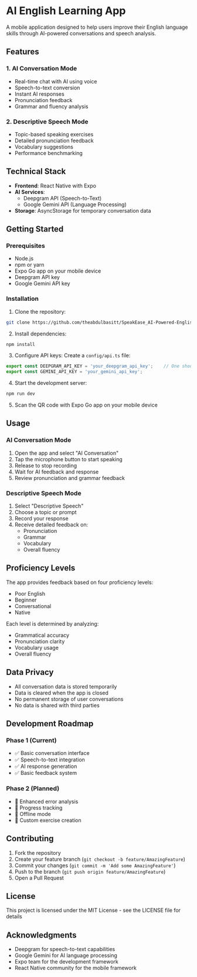 # AI English Learning App

A mobile application designed to help users improve their English language skills through AI-powered conversations and speech analysis.

## Features

### 1. AI Conversation Mode
- Real-time chat with AI using voice
- Speech-to-text conversion
- Instant AI responses
- Pronunciation feedback
- Grammar and fluency analysis

### 2. Descriptive Speech Mode
- Topic-based speaking exercises
- Detailed pronunciation feedback
- Vocabulary suggestions
- Performance benchmarking

## Technical Stack

- **Frontend**: React Native with Expo
- **AI Services**: 
  - Deepgram API (Speech-to-Text)
  - Google Gemini API (Language Processing)
- **Storage**: AsyncStorage for temporary conversation data

## Getting Started

### Prerequisites
- Node.js
- npm or yarn
- Expo Go app on your mobile device
- Deepgram API key
- Google Gemini API key

### Installation

1. Clone the repository:
```bash
git clone https://github.com/theabdulbasitt/SpeakEase_AI-Powered-English-Learning-App-with-React-Native.git
```

2. Install dependencies:
```bash
npm install
```



3. Configure API keys:
Create a `config/api.ts` file:
```typescript
export const DEEPGRAM_API_KEY = 'your_deepgram_api_key';    // One should always initialize the secrets in .env file and must not commit to staging for that use .gitignore file
export const GEMINI_API_KEY = 'your_gemini_api_key';
```

4. Start the development server:
```bash
npm run dev
```

5. Scan the QR code with Expo Go app on your mobile device

## Usage

### AI Conversation Mode
1. Open the app and select "AI Conversation"
2. Tap the microphone button to start speaking
3. Release to stop recording
4. Wait for AI feedback and response
5. Review pronunciation and grammar feedback

### Descriptive Speech Mode
1. Select "Descriptive Speech"
2. Choose a topic or prompt
3. Record your response
4. Receive detailed feedback on:
   - Pronunciation
   - Grammar
   - Vocabulary
   - Overall fluency

## Proficiency Levels

The app provides feedback based on four proficiency levels:
- Poor English
- Beginner
- Conversational
- Native

Each level is determined by analyzing:
- Grammatical accuracy
- Pronunciation clarity
- Vocabulary usage
- Overall fluency

## Data Privacy

- All conversation data is stored temporarily
- Data is cleared when the app is closed
- No permanent storage of user conversations
- No data is shared with third parties

## Development Roadmap

### Phase 1 (Current)
- ✅ Basic conversation interface
- ✅ Speech-to-text integration
- ✅ AI response generation
- ✅ Basic feedback system

### Phase 2 (Planned)
- 🔄 Enhanced error analysis
- 🔄 Progress tracking
- 🔄 Offline mode
- 🔄 Custom exercise creation

## Contributing

1. Fork the repository
2. Create your feature branch (`git checkout -b feature/AmazingFeature`)
3. Commit your changes (`git commit -m 'Add some AmazingFeature'`)
4. Push to the branch (`git push origin feature/AmazingFeature`)
5. Open a Pull Request

## License

This project is licensed under the MIT License - see the LICENSE file for details

## Acknowledgments

- Deepgram for speech-to-text capabilities
- Google Gemini for AI language processing
- Expo team for the development framework
- React Native community for the mobile framework 
